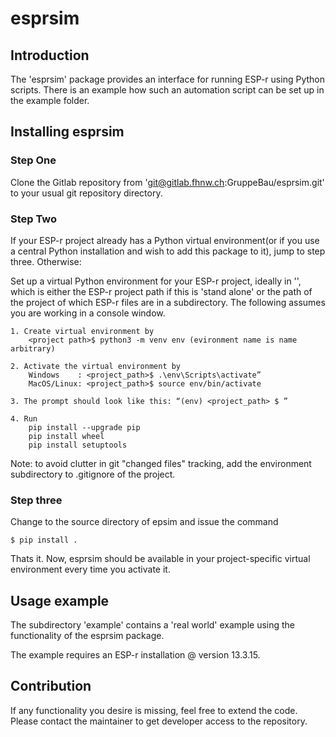 # esprsim

## Introduction
The 'esprsim' package provides an interface for running ESP-r using
Python scripts. There is an example how such an automation script can
be set up in the example folder.

## Installing esprsim
### Step One
Clone the Gitlab repository from 'git@gitlab.fhnw.ch:GruppeBau/esprsim.git'
to your usual git repository directory.

### Step Two
If your ESP-r project already has a Python virtual environment(or if you
use a central Python installation and wish to add this package to it), 
jump to step three. Otherwise:

Set up a virtual Python environment for your ESP-r project, ideally
in '<project path>', which is either the ESP-r project path if this is 
'stand alone' or the path of the project of which ESP-r files are in 
a subdirectory. The following assumes you are working in a console
window.

    1. Create virtual environment by 
        <project path>$ python3 -m venv env (evironment name is name arbitrary)
        
    2. Activate the virtual environment by 
        Windows    : <project_path>$ .\env\Scripts\activate”
        MacOS/Linux: <project_path>$ source env/bin/activate
        
    3. The prompt should look like this: “(env) <project_path> $ ”

    4. Run 
        pip install --upgrade pip
        pip install wheel
        pip install setuptools

Note: to avoid clutter in git "changed files" tracking, add the environment
subdirectory to .gitignore of the project.

### Step three
Change to the source directory of epsim and issue the command

    $ pip install .

Thats it. Now, esprsim should be available in your project-specific virtual
environment every time you activate it.

## Usage example
The subdirectory 'example' contains a 'real world' example using the
functionality of the esprsim package. 

The example requires an ESP-r installation @ version 13.3.15.


## Contribution
If any functionality you desire is missing, feel free to extend the code.
Please contact the maintainer to get developer access to the repository.

